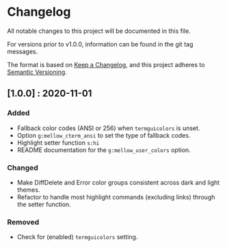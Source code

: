# Changelog

All notable changes to this project will be documented in this file.

For versions prior to v1.0.0, information can be found in the git tag messages.

The format is based on [Keep a Changelog](https://keepachangelog.com/en/1.0.0/),
and this project adheres to [Semantic Versioning](https://semver.org/spec/v2.0.0.html).

## [1.0.0] : 2020-11-01

### Added
- Fallback color codes (ANSI or 256) when `termguicolors` is unset.
- Option `g:mellow_cterm_ansi` to set the type of fallback codes.
- Highlight setter function `s:hi`
- README documentation for the `g:mellow_user_colors` option.

### Changed
- Make DiffDelete and Error color groups consistent across dark and light
  themes.
- Refactor to handle most highlight commands (excluding links) through the
  setter function.

### Removed
- Check for (enabled) `termguicolors` setting.
